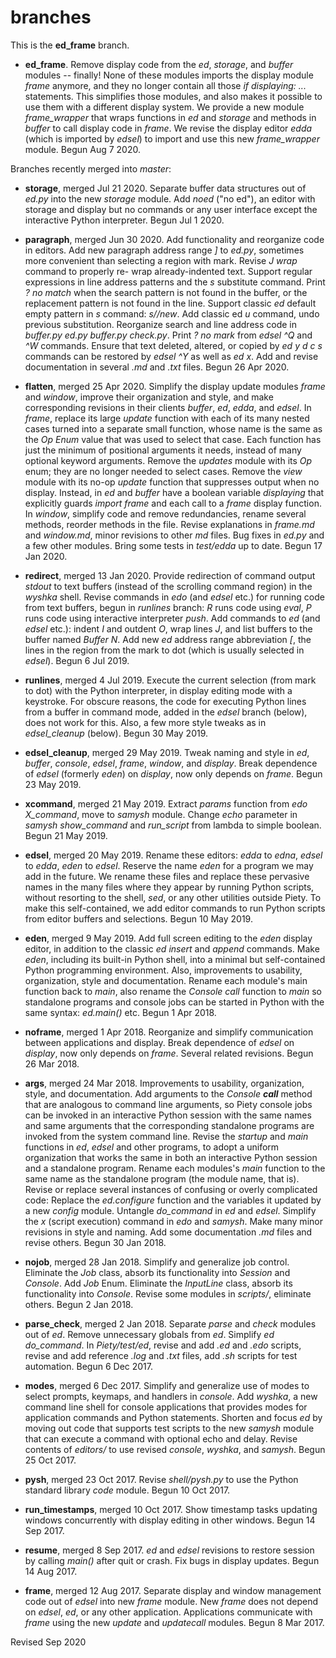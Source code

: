 
branches
========

This is the **ed_frame** branch.  

- **ed_frame**.  Remove display code from the *ed*, *storage*, and
*buffer* modules -- finally!  None of these modules imports the display
module *frame* anymore, and they no longer contain all those *if
displaying: ...* statements.  This simplifies those modules, and also
makes it possible to use them with a different display system. We provide
a new module *frame_wrapper* that wraps functions in *ed* and *storage* and
methods in *buffer* to call display code in *frame*.  We revise the
display editor *edda* (which is imported by  *edsel*) to import and use
this new *frame_wrapper* module. Begun Aug 7 2020.

Branches recently merged into *master*:

- **storage**, merged Jul 21 2020.  Separate buffer data structures out of
*ed.py* into  the new *storage* module.  Add *noed* ("no ed"), an editor
with storage and display but no commands or any user interface except the
interactive Python interpreter.  Begun Jul 1 2020.

- **paragraph**, merged Jun 30 2020.   Add functionality and reorganize
code in editors. Add new paragraph address range *]* to *ed.py*, sometimes
more convenient than selecting a region with mark. Revise *J* *wrap*
command to properly re- wrap already-indented text. Support regular
expressions in line address patterns and the *s* substitute command. Print
*? no match* when the search pattern is not found in the buffer, or the
replacement pattern is not found in the line.   Support classic *ed*
default empty pattern in *s* command: *s//new*.   Add classic ed *u*
command, undo previous substitution. Reorganize search and line address
code in *buffer.py* *ed.py* *buffer.py* *check.py*. Print *? no mark* from
*edsel* *^Q* and *^W* commands.  Ensure that text deleted, altered, or
copied by  *ed* *y* *d* *c* *s* commands can be restored by *edsel* *^Y*
as well as *ed* *x*. Add and revise documentation in several *.md* and
*.txt* files. Begun 26 Apr 2020.

- **flatten**, merged 25 Apr 2020.  Simplify the display update modules 
*frame* and *window*, improve their organization
and style, and make corresponding revisions in their clients *buffer*, *ed*, 
*edda*, and *edsel*.  In *frame*,  replace its large  *update* function 
with each of its many nested cases  turned into a  separate small 
function, whose name is the same as the *Op*  *Enum* value that was used 
to select that case.  Each function has just  the  minimum of positional 
arguments it needs,  instead of many optional  keyword  arguments.  Remove 
the *updates* module with its *Op* enum; they  are no longer needed to 
select cases.  Remove the *view* module with its  no-op *update* function 
that suppresses output when no display.  Instead, in *ed* and *buffer* 
have a boolean variable *displaying* that explicitly guards *import frame* 
and each call to a *frame* display function.  In *window*, simplify code 
and  remove redundancies, rename several methods, reorder methods in the 
file.  Revise  explanations in *frame.md* and *window.md*, minor revisions 
to other *md* files.  Bug fixes in *ed.py* and a few other modules.  Bring some
tests in *test/edda* up to date.  Begun 17 Jan 2020.

- **redirect**, merged 13 Jan 2020.  Provide redirection of command output
*stdout* to text buffers (instead of the scrolling command region) in the
*wyshka* shell. Revise commands in *edo* (and *edsel* etc.) for running
code from text buffers, begun in *runlines* branch: *R* runs code using
*eval*, *P* runs code using interactive interpreter *push*. Add commands
to *ed* (and *edsel* etc.): indent *I* and outdent *O*,  wrap lines *J*,
and list buffers to the buffer named *Buffer* *N*. Add new *ed* address
range abbreviation *[*, the lines in the region from the mark to dot
(which is usually selected in *edsel*). Begun 6 Jul 2019.

- **runlines**, merged 4 Jul 2019.  Execute the current selection
(from mark to dot) with the Python interpreter, in display editing mode with
a keystroke.  For obscure reasons, the code for executing Python lines from a
buffer in command mode, added in the *edsel* branch (below), does not work for
this.  Also, a few more style tweaks as in *edsel_cleanup* (below).
Begun 30 May 2019.

- **edsel_cleanup**, merged 29 May 2019.  Tweak naming and style in
*ed*, *buffer*, *console*, *edsel*, *frame*, *window*, and *display*.
Break dependence of *edsel* (formerly *eden*) on *display*, now only depends
on *frame*. Begun 23 May 2019.

- **xcommand**, merged 21 May 2019.  Extract *params* function from *edo* *X_command*,
move to *samysh* module.   Change *echo* parameter in *samysh* *show_command* and *run_script*
from lambda to simple boolean.  Begun 21 May 2019.

- **edsel**, merged 20 May 2019.  Rename these editors: *edda* to *edna*, *edsel* to *edda*,
*eden* to *edsel*.   Reserve the name *eden* for a program we may add in the future.
We rename these files and replace these pervasive names in the many files
where they appear by running Python scripts, without resorting to
the shell, *sed*, or any other utilities outside Piety.  To make this self-contained,
we add editor commands to run Python scripts from editor buffers and selections.
Begun 10 May 2019.

- **eden**, merged 9 May 2019.  Add full screen editing to the *eden*
display editor, in addition to the classic *ed* *insert* and *append*
commands.  Make *eden*, including its built-in Python shell, into a
minimal but self-contained Python programming environment.  Also,
improvements to usability, organization, style and documentation.
Rename each module's main function back to *main*, also rename the
*Console* *call* function to *main* so standalone programs and console
jobs can be started in Python with the same syntax: *ed.main()* etc.
Begun 1 Apr 2018.

- **noframe**, merged 1 Apr 2018.  Reorganize and simplify
communication between applications and display.  Break dependence of
*edsel* on *display*, now only depends on *frame*.  Several related
revisions.  Begun 26 Mar 2018.

- **args**, merged 24 Mar 2018.  Improvements to usability,
organization, style, and documentation.  Add arguments to the
*Console* *__call__* method that are analogous to command line
arguments, so Piety console jobs can be invoked in an interactive
Python session with the same names and same arguments that the
corresponding standalone programs are invoked from the system command
line.  Revise the *startup* and *main* functions in *ed*, *edsel* and
other programs, to adopt a uniform organization that works the same in
both an interactive Python session and a standalone program.  Rename
each modules's *main* function to the same name as the standalone
program (the module name, that is).  Revise or replace several
instances of confusing or overly complicated code: Replace the
*ed.configure* function and the variables it updated by a new *config*
module.  Untangle *do_command* in *ed* and *edsel*.  Simplify the *x*
(script execution) command in *edo* and *samysh*.  Make many minor
revisions in style and naming.  Add some documentation *.md* files and
revise others.  Begun 30 Jan 2018.

- **nojob**, merged 28 Jan 2018.  Simplify and generalize job control.
Eliminate the *Job* class, absorb its functionality into *Session* and
*Console*.  Add *Job* Enum.  Eliminate the *InputLine* class, absorb its
functionality into *Console*.  Revise some modules in *scripts/*,
eliminate others.  Begun 2 Jan 2018.

- **parse_check**, merged 2 Jan 2018.  Separate *parse* and *check*
modules out of *ed*.  Remove unnecessary globals from *ed*.  Simplify
*ed* *do_command*.  In *Piety/test/ed*, revise and add *.ed* and
*.edo* scripts, revise and add reference *.log* and *.txt* files, add
*.sh* scripts for test automation.  Begun 6 Dec 2017.

- **modes**, merged 6 Dec 2017.  Simplify and generalize use of modes to
select prompts, keymaps, and handlers in *console*.  Add *wyshka*, a
new command line shell for console applications that provides modes
for application commands and Python statements.  Shorten and focus
*ed* by moving out code that supports test scripts to the new *samysh*
module that can execute a command with optional echo and delay.
Revise contents of *editors/* to use revised *console*, *wyshka*, and
*samysh*.  Begun 25 Oct 2017.

- **pysh**, merged 23 Oct 2017.  Revise *shell/pysh.py* to use the Python
standard library *code* module.  Begun 10 Oct 2017.

- **run_timestamps**, merged 10 Oct 2017.  Show timestamp tasks updating
windows concurrently with display editing in other windows.  Begun 14
Sep 2017.

- **resume**, merged 8 Sep 2017. *ed* and *edsel* revisions to restore
    session by calling *main()* after quit or crash.  Fix bugs in
    display updates.  Begun 14 Aug 2017.

- **frame**, merged 12 Aug 2017. Separate display and window
    management code out of *edsel* into new *frame* module.  New
    *frame* does not depend on *edsel*, *ed*, or any other
    application.  Applications communicate with *frame* using the new
    *update* and *updatecall* modules.  Begun 8 Mar 2017.

Revised Sep 2020

